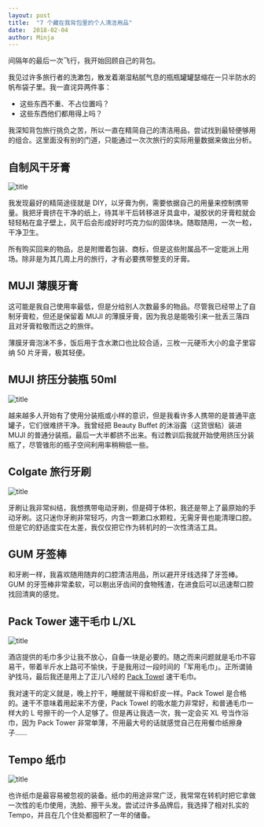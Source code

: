 ```yaml
---
layout: post
title:  "7 个藏在我背包里的个人清洁用品"
date:  2018-02-04
author: Minja
---
```


间隔年的最后一次飞行，我开始回顾自己的背包。

我见过许多旅行者的洗漱包，散发着潮湿粘腻气息的瓶瓶罐罐瑟缩在一只半防水的帆布袋子里。我一直诧异两件事：

* 这些东西不重、不占位置吗？
* 这些东西他们都用得上吗？

我深知背包旅行挑负之苦，所以一直在精简自己的清洁用品，尝试找到最轻便够用的组合。这里面没有别的门道，只能通过一次次旅行的实际用量数据来做出分析。

## 自制风干牙膏

![title](2018-02-07-%E7%89%99%E8%86%8F.jpg)

我发现最好的精简途径就是 DIY，以牙膏为例，需要依据自己的用量来控制携带量。我把牙膏挤在干净的纸上，待其半干后转移进牙具盒中，凝胶状的牙膏粒就会轻轻粘在盒子壁上，风干后会形成好时巧克力似的固体块。随取随用，一次一粒，干净卫生。

所有购买回来的物品，总是附赠着包装、商标，但是这些附属品不一定能派上用场。除非是为其几周上月的旅行，才有必要携带整支的牙膏。

## MUJI 薄膜牙膏

这可能是我自己使用率最低，但是分给别人次数最多的物品。尽管我已经带上了自制牙膏粒，但还是保留着 MUJI 的薄膜牙膏，因为我总是能吸引来一批丢三落四且对牙膏粒敬而远之的旅伴。

薄膜牙膏泡沫不多，饭后用于含水漱口也比较合适，三枚一元硬币大小的盒子里容纳 50 片牙膏，极其轻便。

## MUJI 挤压分装瓶 50ml

![title](2018-02-07-%E5%88%86%E8%A3%85%E7%93%B6.jpg)

越来越多人开始有了使用分装瓶或小样的意识，但是我看许多人携带的是普通平底罐子，它们很难挤干净。我曾经把 Beauty Buffet 的沐浴露（这货很粘）装进 MUJI 的普通分装瓶，最后一大半都挤不出来。有过教训后我就开始使用挤压分装瓶了，尽管锥形的瓶子空间利用率稍稍低一些。

## Colgate 旅行牙刷

![title](2018-02-07-%E7%89%99%E5%88%B7.jpg)

牙刷让我非常纠结，我想携带电动牙刷，但是碍于体积，我还是带上了最原始的手动牙刷。这只迷你牙刷非常轻巧，内含一颗漱口水颗粒，无需牙膏也能清理口腔。但是它的舒适度实在太差，我仅仅把它作为转机时的一次性清洁工具。

## GUM 牙签棒

和牙刷一样，我喜欢随用随弃的口腔清洁用品，所以避开牙线选择了牙签棒。GUM 的牙签棒非常柔软，可以剔出牙齿间的食物残渣，在进食后可以迅速帮口腔找回清爽的感觉。

## Pack Tower 速干毛巾 L/XL

![title](2018-02-07-%E6%AF%9B%E5%B7%BE.JPG)

酒店提供的毛巾多少让我不放心，自备一块是必要的。随之而来问题就是毛巾不容易干，带着半斤水上路可不愉快，于是我用过一段时间的「军用毛巾」。正所谓骑驴找马，最后我还是用上了正儿八经的 [Pack Towel](https://www.packtowl.com) 速干毛巾。

我对速干的定义就是，晚上拧干，睡醒就干得和虾皮一样。Pack Towel 是合格的。速干不意味着用起来不方便，Pack Towel 的吸水能力非常好，和普通毛巾一样大的 L 号擦干的一个人足够了。但是再让我选一次，我一定会买 XL 号当作浴巾，因为 Pack Tower 非常单薄，不用最大号的话就感觉自己在用餐巾纸擦身子……

## Tempo 纸巾

![title](2018-02-07-%E7%BA%B8%E5%B7%BE.JPG)

也许纸巾是最容易被忽视的装备。纸巾的用途非常广泛，我常常在转机时把它拿做一次性的毛巾使用，洗脸、擦干头发。尝试过许多品牌后，我选择了相对扎实的 Tempo，并且在几个住处都囤积了一年的储备。
